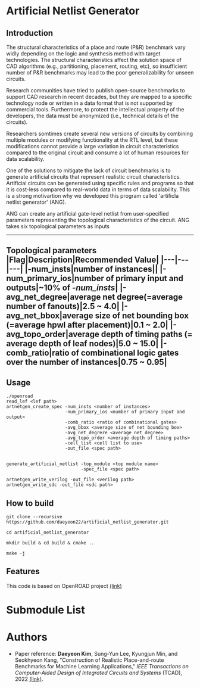 # Artificial Netlist Generator

## Introduction
The structural characteristics of a place and route (P&R) benchmark vary widly depending on the logic and synthesis method with target technologies. The structural characteristics affect the solution space of CAD algorithms (e.g., partitioning, placement, routing, etc), so insufficient number of P&R benchmarks may lead to the poor generalizability for unseen circuits. 

Research communities have tried to publish open-source benchmarks to support CAD research in recent decades, but they are mapped to a specific technology node or written in a data format that is not supported by commercial tools. Furthermore, to protect the intellectual property of the developers, the data must be anonymized (i.e., technical details of the circuits). 

Researchers somtimes create several new versions of circuits by combining multiple modules or modifying functionality at the RTL level, but these modifications cannot provide a large variation in circuit characteristics compared to the original circuit and consume a lot of human resources for data scalability.

One of the solutions to mitigate the lack of circuit benchmarks is to generate artificial circuits that represent realistic circuit characteristics. Artificial circuits can be generated using specific rules and programs so that it is cost-less compared to real-world data in terms of data scalability. 
This is a strong motivartion why we developed this program called 'artificla netlist generator' (ANG).

ANG can create any artificial gate-level netlist from user-specified parameters representing the topological characteristics of the circuit. ANG takes six topological parameters as inputs

---
**Topological parameters**
|Flag|Description|Recommended Value|
|---|---|---|
|-num_insts|number of instances||
|-num_primary_ios|number of primary input and outputs|~10% of *-num_insts*|
|-avg_net_degree|average net degree(=average number of fanouts)|2.5 ~ 4.0|
|-avg_net_bbox|average size of net bounding box (=average hpwl after placement)|0.1 ~ 2.0|
|-avg_topo_order|average depth of timing paths (= average depth of leaf nodes)|5.0 ~ 15.0|
|-comb_ratio|ratio of combinational logic gates over the number of instances|0.75 ~ 0.95|
---




## Usage

    ./openroad
    read_lef <lef path>
    artnetgen_create_spec -num_insts <number of instances>
                          -num_primary_ios <number of primary input and output>
                          -comb_ratio <ratio of combinational gates>
                          -avg_bbox <average size of net bounding box>
                          -avg_net_degrere <average net degree>
                          -avg_topo_order <average depth of timing paths>
                          -cell_list <cell list to use>
                          -out_file <spec path>
              
    
    generate_artificial_netlist -top_module <top module name>
                                -spec_file <spec path>
                                
    artnetgen_write_verilog -out_file <verilog path>
    artnetgen_write_sdc -out_file <sdc path>


## How to build

    git clone --recursive https://github.com/daeyeon22/artificial_netlist_generator.git
  
    cd artificial_netlist_generator

    mkdir build & cd build & cmake ..
  
    make -j

## Features
This code is based on OpenROAD project [(link)](https://github.com/The-OpenROAD-Project/OpenROAD)

# Submodule List


# Authors

* Paper reference: **Daeyeon Kim**, Sung-Yun Lee, Kyungjun Min, and Seokhyeon Kang, "Construction of Realistic Place-and-route Benchmarks for Machine Learning Applications," *IEEE Transactions on Computer-Aided Design of Integrated Circuits and Systems* (TCAD), 2022 [(link)](https://ieeexplore.ieee.org/document/9904912).
